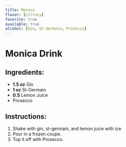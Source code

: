 ```yaml
---
title: Monica
flavor: [citrusy]
favorite: true
available: true
alcohol: [Gin, St-Germain, Prosecco]
---
```

# Monica Drink

## Ingredients:
- **1.5 oz** Gin
- **1 oz** St-Germain
- **0.5** Lemon Juice
- Prosecco

## Instructions:
1. Shake with gin, st-germain, and lemon juice with ice
2. Pour in a frozen coupe.
3. Top it off with Prosecco.




